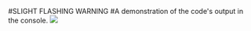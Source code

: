#SLIGHT FLASHING WARNING 
#A demonstration of the code's output in the console.
![](https://github.com/TeMyls/Miscellaneous-/blob/main/Random%20Walker/randomwalker.gif)
